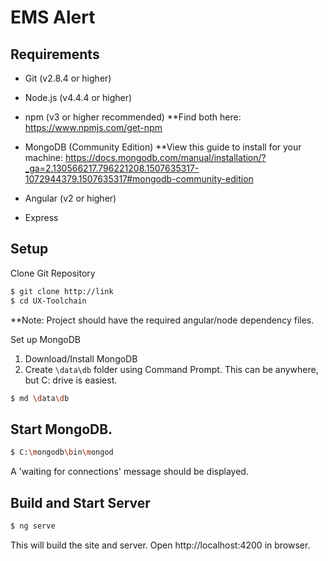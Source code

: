 # EMS Alert


## Requirements
- Git (v2.8.4 or higher)

- Node.js (v4.4.4 or higher) 
- npm (v3 or higher recommended)
**Find both here: https://www.npmjs.com/get-npm

- MongoDB (Community Edition)
**View this guide to install for your machine: https://docs.mongodb.com/manual/installation/?_ga=2.130566217.796221208.1507635317-1072944379.1507635317#mongodb-community-edition

- Angular (v2 or higher)
- Express


## Setup
Clone Git Repository
```bash
$ git clone http://link
$ cd UX-Toolchain
```
**Note: Project should have the required angular/node dependency files. 


Set up MongoDB
1. Download/Install MongoDB
2. Create `\data\db` folder using Command Prompt.  This can be anywhere, but C: drive is easiest.
```bash
$ md \data\db
```



## Start MongoDB.
```bash
$ C:\mongodb\bin\mongod
```
A 'waiting for connections' message should be displayed.


## Build and Start Server
```bash
$ ng serve
```
This will build the site and server. Open http://localhost:4200 in browser.
